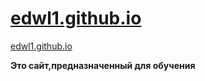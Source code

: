 # [edwl1.github.io](https://edwl1.github.io)
<a href="https://edwl1.github.io" target="_blank">edwl1.github.io</a>

**Это сайт,предназначенный для обучения**
